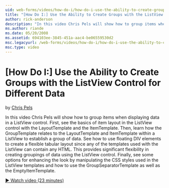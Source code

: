 ```yaml
---
uid: web-forms/videos/how-do-i/how-do-i-use-the-ability-to-create-groups-with-the-listview-control-for-different-data
title: "[How Do I:] Use the Ability to Create Groups with the ListView Control for Different Data | Microsoft Docs"
author: rick-anderson
description: "In this video Chris Pels will show how to group items when displaying data in a ListView control. First, see the basics of item layout in the ListView contro..."
ms.author: riande
ms.date: 05/20/2008
ms.assetid: 694103ee-3845-451a-aac4-be06559530d2
msc.legacyurl: /web-forms/videos/how-do-i/how-do-i-use-the-ability-to-create-groups-with-the-listview-control-for-different-data
msc.type: video
---
```

[How Do I:] Use the Ability to Create Groups with the ListView Control for Different Data
====================
by [Chris Pels](https://twitter.com/chrispels)

In this video Chris Pels will show how to group items when displaying data in a ListView control. First, see the basics of item layout in the ListView control with the LayoutTemplate and the ItemTemplate. Then, learn how the GroupTemplate relates to the LayoutTemplate and ItemTemplate within a ListView to establish a group of data. See how to use floating DIV elements to create a flexible tabular layout since any of the templates used with the ListView can contain any HTML. This provides significant flexibility in creating groupings of data using the ListView control. Finally, see some options for enhancing the look by manipulating the CSS styles used in the ListView templates and how to use the GroupSeparatorTemplate as well as the EmptyItemTemplate.

[&#9654; Watch video (23 minutes)](https://channel9.msdn.com/Blogs/ASP-NET-Site-Videos/how-do-i-use-the-ability-to-create-groups-with-the-listview-control-for-different-data)
